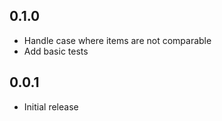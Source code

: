 ## 0.1.0
* Handle case where items are not comparable
* Add basic tests

## 0.0.1

* Initial release
